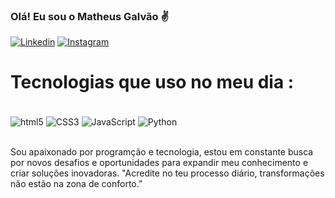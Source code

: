 ### Olá! Eu sou o Matheus Galvão ✌️
[![Linkedin](https://img.shields.io/badge/LinkedIn-0077B5?style=for-the-badge&logo=linkedin&logoColor=white)](https://www.linkedin.com/in/matheusgalvaoangelo/)
[![Instagram](https://img.shields.io/badge/Instagram-E4405F?style=for-the-badge&logo=instagram&logoColor=white)](https://www.instagram.com/mathgalv/)

# Tecnologias que uso no meu dia :

<div style="display : inline_block" ><br/>
   <img align="center" alt="html5" src="https://img.shields.io/badge/HTML5-E34F26?style=for-the-badge&logo=html5&logoColor=white"/>
   <img align="center" alt="CSS3" src="https://img.shields.io/badge/CSS3-1572B6?style=for-the-badge&logo=css3&logoColor=white"/>
   <img align="center" alt="JavaScript" src="https://img.shields.io/badge/JavaScript-F7DF1E?style=for-the-badge&logo=javascript&logoColor=black"/>
   <img align="center" alt="Python" src="https://img.shields.io/badge/Python-14354C?style=for-the-badge&logo=python&logoColor=white"/>
</div><br/>

Sou apaixonado por programção e tecnologia, estou em constante busca por novos desafios e oportunidades para expandir meu conhecimento e criar soluções inovadoras. "Acredite no teu processo diário, transformações não estão na zona de conforto.”

